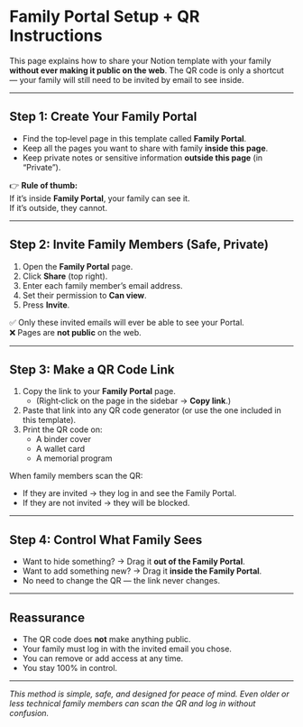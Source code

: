 # Family Portal Setup + QR Instructions

This page explains how to share your Notion template with your family **without ever making it public on the web**. 
The QR code is only a shortcut — your family will still need to be invited by email to see inside.

---

## Step 1: Create Your Family Portal
- Find the top‑level page in this template called **Family Portal**.
- Keep all the pages you want to share with family **inside this page**.
- Keep private notes or sensitive information **outside this page** (in “Private”).

👉 **Rule of thumb:**  
If it’s inside **Family Portal**, your family can see it.  
If it’s outside, they cannot.

---

## Step 2: Invite Family Members (Safe, Private)
1. Open the **Family Portal** page.  
2. Click **Share** (top right).  
3. Enter each family member’s email address.  
4. Set their permission to **Can view**.  
5. Press **Invite**.

✅ Only these invited emails will ever be able to see your Portal.  
❌ Pages are **not public** on the web.  

---

## Step 3: Make a QR Code Link
1. Copy the link to your **Family Portal** page.  
   - (Right‑click on the page in the sidebar → **Copy link**.)  
2. Paste that link into any QR code generator (or use the one included in this template).  
3. Print the QR code on:  
   - A binder cover  
   - A wallet card  
   - A memorial program  

When family members scan the QR:  
- If they are invited → they log in and see the Family Portal.  
- If they are not invited → they will be blocked.

---

## Step 4: Control What Family Sees
- Want to hide something? → Drag it **out of the Family Portal**.  
- Want to add something new? → Drag it **inside the Family Portal**.  
- No need to change the QR — the link never changes.

---

## Reassurance
- The QR code does **not** make anything public.  
- Your family must log in with the invited email you chose.  
- You can remove or add access at any time.  
- You stay 100% in control.

---

_This method is simple, safe, and designed for peace of mind. Even older or less technical family members can scan the QR and log in without confusion._